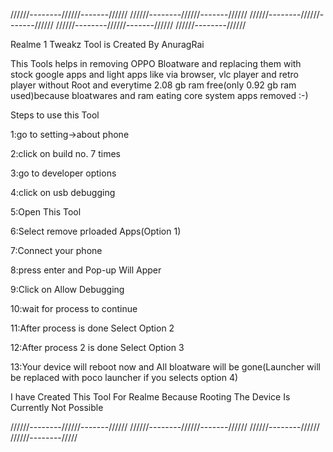 //////--------//////-------////// //////--------//////-------////// //////--------//////-------////// //////--------//////-------////// //////--------//////

Realme 1 Tweakz Tool is Created By AnuragRai 

This Tools helps in removing OPPO Bloatware and replacing them with stock google apps and light apps like via browser,
vlc player and retro player without Root and everytime 2.08 gb ram free(only 0.92 gb ram used)because bloatwares and ram eating core system apps
removed :-)

Steps to use this Tool

1:go to setting->about phone

2:click on build no. 7 times

3:go to developer options

4:click on usb debugging

5:Open This Tool

6:Select remove prloaded Apps(Option 1)

7:Connect your phone

8:press enter and Pop-up Will Apper

9:Click on Allow Debugging

10:wait for process to continue

11:After process is done Select Option 2

12:After process 2 is done Select Option 3

13:Your device will reboot now and All bloatware will be gone(Launcher will be replaced with poco launcher if you selects option 4)



I have Created This Tool For Realme Because Rooting The Device Is Currently Not Possible

//////--------//////-------////// //////--------//////-------////// //////--------//////
//////--------/////
